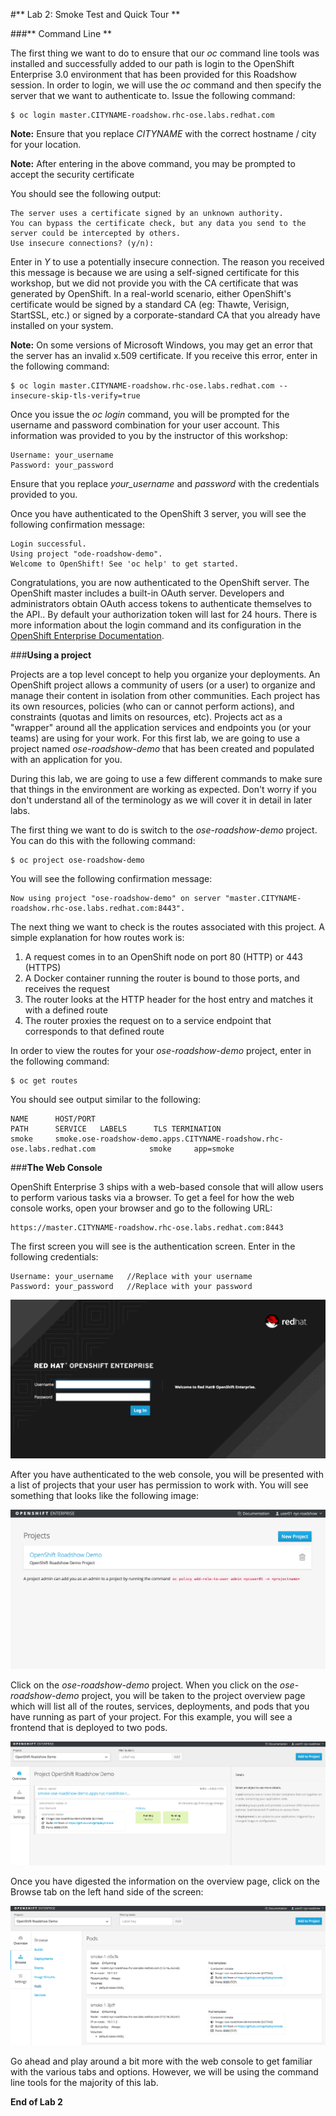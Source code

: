 #** Lab 2: Smoke Test and Quick Tour **

###** Command Line **

The first thing we want to do to ensure that our *oc* command line tools was installed and successfully added to our path is login to the OpenShift Enterprise 3.0 environment that has been provided for this Roadshow session.  In order to login, we will use the *oc* command and then specify the server that we want to authenticate to.  Issue the following command:

	$ oc login master.CITYNAME-roadshow.rhc-ose.labs.redhat.com
    
**Note:** Ensure that you replace *CITYNAME* with the correct hostname / city for your location.  

**Note:** After entering in the above command, you may be prompted to accept the security certificate

You should see the following output:

	The server uses a certificate signed by an unknown authority.
	You can bypass the certificate check, but any data you send to the server could be intercepted by others.
	Use insecure connections? (y/n): 
    
Enter in *Y* to use a potentially insecure connection.  The reason you received
this message is because we are using a self-signed certificate for this
workshop, but we did not provide you with the CA certificate that was generated
by OpenShift. In a real-world scenario, either OpenShift's certificate would be
signed by a standard CA (eg: Thawte, Verisign, StartSSL, etc.) or signed by a
corporate-standard CA that you already have installed on your system.

**Note:** On some versions of Microsoft Windows, you may get an error that the server has an invalid x.509 certificate.  If you receive this error, enter in the following command:

	$ oc login master.CITYNAME-roadshow.rhc-ose.labs.redhat.com --insecure-skip-tls-verify=true
    
Once you issue the *oc login* command, you will be prompted for the username and password combination for your user account.  This information was provided to you by the instructor of this workshop:

    Username: your_username
    Password: your_password
    
Ensure that you replace *your_username* and *password* with the credentials provided to you.

Once you have authenticated to the OpenShift 3 server, you will see the following confirmation message:

    Login successful.
    Using project "ode-roadshow-demo".
    Welcome to OpenShift! See 'oc help' to get started.    

Congratulations, you are now authenticated to the OpenShift server. The
OpenShift master includes a built-in OAuth server. Developers and administrators
obtain OAuth access tokens to authenticate themselves to the API.. By default
your authorization token will last for 24 hours. There is more information about
the login command and its configuration in the [OpenShift Enterprise Documentation](https://docs.openshift.com/enterprise/3.0/cli_reference/get_started_cli.html#basic-setup-and-login).

    
###**Using a project**

Projects are a top level concept to help you organize your deployments. An
OpenShift project allows a community of users (or a user) to organize and manage
their content in isolation from other communities. Each project has its own
resources, policies (who can or cannot perform actions), and constraints (quotas
and limits on resources, etc).  Projects act as a "wrapper" around all the
application services and endpoints you (or your teams) are using for your work.
For this first lab, we are going to use a project named *ose-roadshow-demo* that has been
created and populated with an application for you.

During this lab, we are going to use a few different commands to make sure that
things in the environment are working as expected.  Don't worry if you don't
understand all of the terminology as we will cover it in detail in later labs.

The first thing we want to do is switch to the *ose-roadshow-demo* project. You
can do this with the following command:

	$ oc project ose-roadshow-demo
   
You will see the following confirmation message:

	Now using project "ose-roadshow-demo" on server "master.CITYNAME-roadshow.rhc-ose.labs.redhat.com:8443".

The next thing we want to check is the routes associated with this project. A simple explanation for how routes work is:
1. A request comes in to an OpenShift node on port 80 (HTTP) or 443 (HTTPS)
1. A Docker container running the router is bound to those ports, and receives the request
1. The router looks at the HTTP header for the host entry and matches it with a defined route
1. The router proxies the request on to a service endpoint that corresponds to that defined route

In order to view the routes for your *ose-roadshow-demo* project, enter in the following command:

	$ oc get routes
    
You should see output similar to the following:
	
    NAME      HOST/PORT                                                     PATH      SERVICE   LABELS      TLS TERMINATION
    smoke     smoke.ose-roadshow-demo.apps.CITYNAME-roadshow.rhc-ose.labs.redhat.com            smoke     app=smoke 

###**The Web Console**

OpenShift Enterprise 3 ships with a web-based console that will allow users to
perform various tasks via a browser.  To get a feel for how the web console
works, open your browser and go to the following URL:

	https://master.CITYNAME-roadshow.rhc-ose.labs.redhat.com:8443

The first screen you will see is the authentication screen.  Enter in the following credentials:

	Username: your_username   //Replace with your username 
	Password: your_password   //Replace with your password
    
![OpenShift 3 Login Screen](../images/v3login.png)

After you have authenticated to the web console, you will be presented with a
list of projects that your user has permission to work with. You will see
something that looks like the following image:

![Web Console](../images/webconsole1.png)

Click on the *ose-roadshow-demo* project. When you click on the *ose-roadshow-demo*
project, you will be taken to the project overview page which will list all of
the routes, services, deployments, and pods that you have running as part of
your project.  For this example, you will see a frontend that is deployed to
two pods.

![Web Console](../images/webconsole2.png)

Once you have digested the information on the overview page, click on the Browse tab on the left hand side of the screen:

![Web Console](../images/webconsole3.png)

Go ahead and play around a bit more with the web console to get familiar with
the various tabs and options.  However, we will be using the command line tools
for the majority of this lab.


**End of Lab 2**
